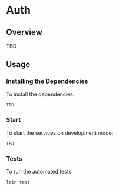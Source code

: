 # Auth

## Overview

TBD

## Usage

### Installing the Dependencies

To install the dependencies:

```sh
TBD
```

### Start 

To start the services on development mode:

```sh
TBD
```

### Tests

To run the automated tests:

```sh
lein test
```
